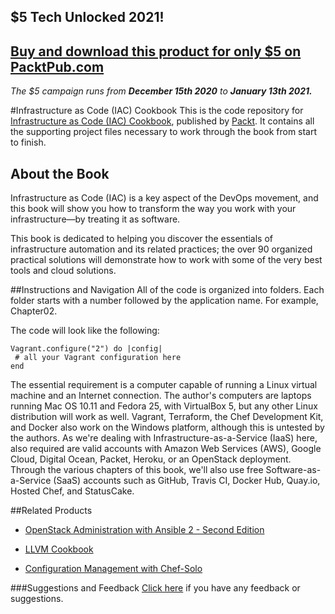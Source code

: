 ## $5 Tech Unlocked 2021!
[Buy and download this product for only $5 on PacktPub.com](https://www.packtpub.com/)
-----
*The $5 campaign         runs from __December 15th 2020__ to __January 13th 2021.__*

#Infrastructure as Code (IAC) Cookbook
This is the code repository for [Infrastructure as Code (IAC) Cookbook](https://www.packtpub.com/virtualization-and-cloud/infrastructure-code-iac-cookbook?utm_source=github&utm_medium=repository&utm_campaign=9781786464910), published by [Packt](https://www.packtpub.com/?utm_source=github). It contains all the supporting project files necessary to work through the book from start to finish.
## About the Book
Infrastructure as Code (IAC) is a key aspect of the DevOps movement, and this book will show you how to transform the way you work with your infrastructure—by treating it as software.

This book is dedicated to helping you discover the essentials of infrastructure automation and its related practices; the over 90 organized practical solutions will demonstrate how to work with some of the very best tools and cloud solutions.


##Instructions and Navigation
All of the code is organized into folders. Each folder starts with a number followed by the application name. For example, Chapter02.



The code will look like the following:
```
Vagrant.configure("2") do |config|
 # all your Vagrant configuration here
end
```

The essential requirement is a computer capable of running a Linux virtual machine and an
Internet connection. The author's computers are laptops running Mac OS 10.11 and Fedora
25, with VirtualBox 5, but any other Linux distribution will work as well. Vagrant, Terraform,
the Chef Development Kit, and Docker also work on the Windows platform, although this is
untested by the authors.
As we're dealing with Infrastructure-as-a-Service (IaaS) here, also required are valid accounts
with Amazon Web Services (AWS), Google Cloud, Digital Ocean, Packet, Heroku, or an
OpenStack deployment.
Through the various chapters of this book, we'll also use free Software-as-a-Service (SaaS)
accounts such as GitHub, Travis CI, Docker Hub, Quay.io, Hosted Chef, and StatusCake.

##Related Products
* [OpenStack Administration with Ansible 2 - Second Edition](https://www.packtpub.com/virtualization-and-cloud/openstack-administration-ansible-2-second-edition?utm_source=github&utm_medium=repository&utm_campaign=9781787121638)

* [LLVM Cookbook](https://www.packtpub.com/application-development/llvm-cookbook?utm_source=github&utm_medium=repository&utm_campaign=9781785285981)

* [Configuration Management with Chef-Solo](https://www.packtpub.com/networking-and-servers/configuration-management-chef-solo?utm_source=github&utm_medium=repository&utm_campaign=9781783982462)

###Suggestions and Feedback
[Click here](https://docs.google.com/forms/d/e/1FAIpQLSe5qwunkGf6PUvzPirPDtuy1Du5Rlzew23UBp2S-P3wB-GcwQ/viewform) if you have any feedback or suggestions.
